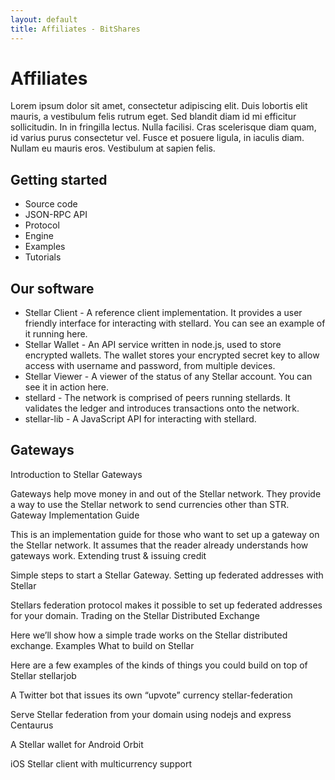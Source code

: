 ```yaml
---
layout: default
title: Affiliates - BitShares
---
```


# Affiliates
Lorem ipsum dolor sit amet, consectetur adipiscing elit. Duis lobortis elit mauris, a vestibulum felis rutrum eget. Sed blandit diam id mi efficitur sollicitudin. In in fringilla lectus. Nulla facilisi. Cras scelerisque diam quam, id varius purus consectetur vel. Fusce et posuere ligula, in iaculis diam. Nullam eu mauris eros. Vestibulum at sapien felis.

## Getting started
* Source code
* JSON-RPC API
* Protocol
* Engine
* Examples
* Tutorials

## Our software

* Stellar Client - A reference client implementation. It provides a user friendly interface for interacting with stellard. You can see an example of it running here.
* Stellar Wallet - An API service written in node.js, used to store encrypted wallets. The wallet stores your encrypted secret key to allow access with username and password, from multiple devices.
* Stellar Viewer - A viewer of the status of any Stellar account. You can see it in action here.
* stellard - The network is comprised of peers running stellards. It validates the ledger and introduces transactions onto the network.
* stellar-lib - A JavaScript API for interacting with stellard.

## Gateways
Introduction to Stellar Gateways

Gateways help move money in and out of the Stellar network. They provide a way to use the Stellar network to send currencies other than STR.
Gateway Implementation Guide

This is an implementation guide for those who want to set up a gateway on the Stellar network. It assumes that the reader already understands how gateways work.
Extending trust & issuing credit

Simple steps to start a Stellar Gateway.
Setting up federated addresses with Stellar

Stellars federation protocol makes it possible to set up federated addresses for your domain.
Trading on the Stellar Distributed Exchange

Here we’ll show how a simple trade works on the Stellar distributed exchange.
Examples
What to build on Stellar

Here are a few examples of the kinds of things you could build on top of Stellar
stellarjob

A Twitter bot that issues its own “upvote” currency
stellar-federation

Serve Stellar federation from your domain using nodejs and express
Centaurus

A Stellar wallet for Android
Orbit

iOS Stellar client with multicurrency support

